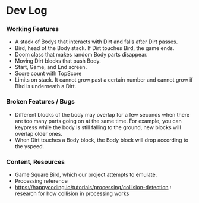 # Dev Log

### Working Features
- A stack of Bodys that interacts with Dirt and falls after Dirt passes.
- Bird, head of the Body stack. If Dirt touches Bird, the game ends.
- Doom class that makes random Body parts disappear.
- Moving Dirt blocks that push Body.
- Start, Game, and End screen.
- Score count with TopScore
- Limits on stack. It cannot grow past a certain number and cannot grow if Bird is underneath a Dirt.

### Broken Features / Bugs
- Different blocks of the body may overlap for a few seconds when there are too many parts going on at the same time. For example, you can keypress while the body is still falling to the ground, new blocks will overlap older ones.
- When Dirt touches a Body block, the Body block will drop according to the yspeed.

### Content, Resources
- Game Square Bird, which our project attempts to emulate.
- Processing reference
- https://happycoding.io/tutorials/processing/collision-detection : research for how collision in processing works
